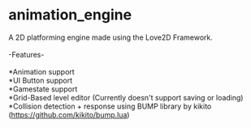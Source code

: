 # animation_engine

A 2D platforming engine made using the Love2D Framework.\
\
-Features-\
\
*Animation support\
*UI Button support\
*Gamestate support\
*Grid-Based level editor (Currently doesn't support saving or loading)\
*Collision detection + response using BUMP library by kikito (https://github.com/kikito/bump.lua)